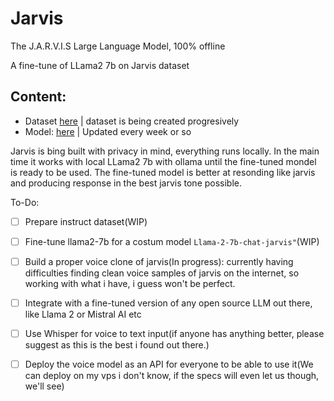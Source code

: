 # Jarvis
The J.A.R.V.I.S Large Language Model, 100% offline

A fine-tune of LLama2 7b on Jarvis dataset

## Content:
- Dataset [here](https://huggingface.co/datasets/fotiecodes/jarvis-llama2-dataset) | dataset is being created progresively
- Model: [here](https://huggingface.co/fotiecodes/Llama-2-7b-chat-jarvis) | Updated every week or so

Jarvis is bing built with privacy in mind, everything runs locally. In the main time it works with local LLama2 7b with ollama until the fine-tuned mondel is ready to be used.
The fine-tuned model is better at resonding like jarvis and producing response in the best jarvis tone possible.

To-Do:

- [ ] Prepare instruct dataset(WIP)
- [ ] Fine-tune llama2-7b for a costum model `Llama-2-7b-chat-jarvis"`(WIP)
- [ ] Build a proper voice clone of jarvis(In progress): currently having difficulties finding clean voice samples of jarvis on the internet, so working with what i have, i guess won't be perfect.
- [ ] Integrate with a fine-tuned version of any open source LLM out there, like Llama 2 or Mistral AI etc
- [ ] Use Whisper for voice to text input(if anyone has anything better, please suggest as this is the best i found out there.)
- [ ] Deploy the voice model as an API for everyone to be able to use it(We can deploy on my vps i don't know, if the specs will even let us though, we'll see)

